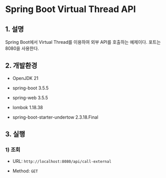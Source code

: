# Spring Boot Virtual Thread API

## 1. 설명
Spring Boot에서 Virtual Thread를 이용하여 외부 API를 호출하는 예제이다. 포트는 8080을 사용한다.

## 2. 개발환경

* OpenJDK 21

* spring-boot 3.5.5

* spring-web 3.5.5

* lombok 1.18.38

* spring-boot-starter-undertow 2.3.18.Final

## 3. 실행

### 1) 조회

* URL: `http://localhost:8080/api/call-external`

* Method: `GET`
